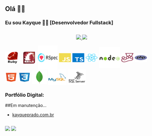 ## Olá 👋👋 
### Eu sou Kayque 👨‍💻 [Desenvolvedor Fullstack] 
##
<div align="center">
    <a href="https://github.com/kayqueprado580">
        <img height="150em" src="https://github-readme-stats.vercel.app/api?username=kayqueprado580&custom_title=Kayque Prado - Estatísticas Github&show_icons=true&locale=pt-br&theme=dark&include_all_commits=true&count_private=true&hide=issues,contribs&title_color='#4e8fa5'"/>
        <img height="150em" src="https://github-readme-stats.vercel.app/api/top-langs/?username=kayqueprado580&custom_title=Linguagens mais Utilizadas&layout=compact&langs_count=8&theme=dark&include_all_commits=true&hide=HTML,CSS,Less,Handlebars,EJS,CoffeeScript,Hack&count_private=true&title_color='#4e8fa5'"/>
    </a>
</div>


<div style="display: inline_block"><br>
    <img align="center" height="40" width="50" src="https://raw.githubusercontent.com/devicons/devicon/master/icons/ruby/ruby-original-wordmark.svg">
    <img align="center" height="40" width="50" src="https://raw.githubusercontent.com/devicons/devicon/master/icons/rails/rails-original-wordmark.svg">
    <img align="center" height="80" width="65" src="https://raw.githubusercontent.com/devicons/devicon/master/icons/rspec/rspec-original-wordmark.svg">
    <img align="center" height="30" width="40" src="https://raw.githubusercontent.com/devicons/devicon/master/icons/javascript/javascript-plain.svg">
    <img align="center" height="30" width="40" src="https://raw.githubusercontent.com/devicons/devicon/master/icons/typescript/typescript-plain.svg">
    <img align="center" height="30" width="40" src="https://raw.githubusercontent.com/devicons/devicon/master/icons/react/react-original.svg">
    <img align="center" height="70" width="70" src="https://raw.githubusercontent.com/devicons/devicon/master/icons/nodejs/nodejs-original-wordmark.svg">
    <img align="center" height="30" width="40" src="https://raw.githubusercontent.com/devicons/devicon/master/icons/jest/jest-plain.svg">
    <img align="center" height="30" width="40" src="https://raw.githubusercontent.com/devicons/devicon/master/icons/php/php-original.svg">
    <img align="center" height="30" width="40" src="https://raw.githubusercontent.com/devicons/devicon/master/icons/html5/html5-original.svg">
    <img align="center" height="30" width="40" src="https://raw.githubusercontent.com/devicons/devicon/master/icons/css3/css3-original.svg">
    <img align="center" height="45" width="50" src="https://raw.githubusercontent.com/devicons/devicon/master/icons/mongodb/mongodb-original.svg">
    <img align="center" height="50" width="60" src="https://raw.githubusercontent.com/devicons/devicon/master/icons/mysql/mysql-original-wordmark.svg">
    <img align="center" height="50" width="60" src="https://raw.githubusercontent.com/devicons/devicon/master/icons/microsoftsqlserver/microsoftsqlserver-plain-wordmark.svg">
</div>

### Portfólio Digital: 
##Em manutenção...
  * <a href="http://kayqueprado.com.br/" target="blank" style="underline-none">kayqueprado.com.br</a>

## 

<div>
    <a href="mailto:kayqueprado2013@gmail.com"><img src="https://img.shields.io/badge/-Gmail-%23333?style=for-the-badge&logo=gmail&logoColor=white" target="_blank"></a>
    <a href="https://www.linkedin.com/in/kayque-p-584669116/" target="_blank"><img src="https://img.shields.io/badge/-LinkedIn-%230077B5?style=for-the-badge&logo=linkedin&logoColor=white" target="_blank"></a>
</div>
